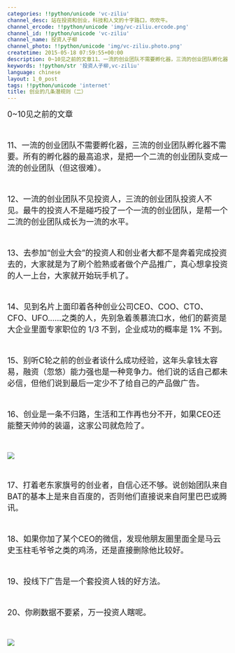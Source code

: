 ```yaml
---
categories: !!python/unicode 'vc-ziliu'
channel_desc: 站在投资和创业，科技和人文的十字路口，吹吹牛。
channel_ercode: !!python/unicode 'img/vc-ziliu.ercode.png'
channel_id: !!python/unicode 'vc-ziliu'
channel_name: 投资人子柳
channel_photo: !!python/unicode 'img/vc-ziliu.photo.png'
createtime: 2015-05-18 07:59:55+00:00
description: 0~10见之前的文章11、一流的创业团队不需要孵化器，三流的创业团队孵化器不需要。所有的孵化器的最高追求，是
keywords: !!python/str '投资人子柳,vc-ziliu'
language: chinese
layout: 1_0_post
tags: !!python/unicode 'internet'
title: 创业的几条潜规则（二）
---
```

<div class="rich_media_content" id="js_content">
<p>
<span style="font-size: 18px;">
          0~10见之前的文章
         </span>
</p>
<p>
<br/>
</p>
<p>
<span style="font-size: 18px;">
          11、一流的创业团队不需要孵化器，三流的创业团队孵化器不需要。所有的孵化器的最高追求，是把一个二流的创业团队变成一流的创业团队（但这很难）。
         </span>
</p>
<p>
<br/>
</p>
<p>
<span style="font-size: 18px;">
          12、一流的创业团队不见投资人，三流的创业团队投资人不见。最牛的投资人不是碰巧投了一个一流的创业团队，是帮一个二流的创业团队成长为一流的水平。
         </span>
</p>
<p>
<br/>
</p>
<p>
<span style="font-size: 18px;">
          13、去参加“创业大会”的投资人和创业者大都不是奔着完成投资去的，大家就是为了刷个脸熟或者做个产品推广，真心想拿投资的人一上台，大家就开始玩手机了。
         </span>
</p>
<p>
<br/>
</p>
<p>
<span style="font-size: 18px;">
          14、见到名片上面印着各种创业公司CEO、COO、CTO、CFO、UFO……之类的人，先别急着羡慕流口水，他们的薪资是大企业里面专家职位的 1/3 不到，企业成功的概率是 1% 不到。
         </span>
</p>
<p>
<br/>
</p>
<p>
<span style="font-size: 18px;">
          15、别听C轮之前的创业者谈什么成功经验，这年头拿钱太容易，融资（忽悠）能力强也是一种竞争力。他们说的话自己都未必信，但他们说到最后一定少不了给自己的产品做广告。
         </span>
</p>
<p>
<br/>
</p>
<p>
<span style="font-size: 18px;">
          16、创业是一条不归路，生活和工作再也分不开，如果CEO还能整天帅帅的装逼，这家公司就危险了。
         </span>
</p>
<p>
<span style="font-size: 18px;">
<br/>
</span>
</p>
<p>
<img data-ratio="1.1173184357541899" data-s="300,640" data-src="" data-type="png" data-w="179" src="{{ '/img/5pjrn0aic1L01JZzLL9fo0mQt5IGYE13hC81EH5rGJ5Qbdn9GdKpP4hVl9o1tXc4ibInMTLgKQxgyXsJ7Rcib48xg.png' | prepend: site.img | replace: '//','/' }}"/>
<br/>
</p>
<p>
<br/>
</p>
<p>
<span style="font-size: 18px;">
          17、打着老东家旗号的创业者，自信心还不够。说创始团队来自BAT的基本上是来自百度的，否则他们直接说来自阿里巴巴或腾讯。
         </span>
</p>
<p>
<br/>
</p>
<p>
<span style="font-size: 18px;">
          18、如果你加了某个CEO的微信，发现他朋友圈里面全是马云史玉柱毛爷爷之类的鸡汤，还是直接删除他比较好。
         </span>
</p>
<p>
<br/>
</p>
<p>
<span style="font-size: 18px;">
          19、投线下广告是一个套投资人钱的好方法。
         </span>
</p>
<p>
<br/>
</p>
<p>
<span style="font-size: 18px;">
          20、你刷数据不要紧，万一投资人瞎呢。
         </span>
</p>
<p>
<span style="font-size: 18px;">
<br/>
</span>
</p>
<p>
<img data-ratio="0.6437007874015748" data-s="300,640" data-src="" data-type="jpeg" data-w="" src="{{ '/img/5pjrn0aic1L01JZzLL9fo0mQt5IGYE13hdEl5vs1zRXOicNclCNItkPV9l2PMDUAoHI0R3TuP4r6E0X8ZBlhn4EQ.jpeg' | prepend: site.img | replace: '//','/' }}"/>
<br/>
</p>
</div>